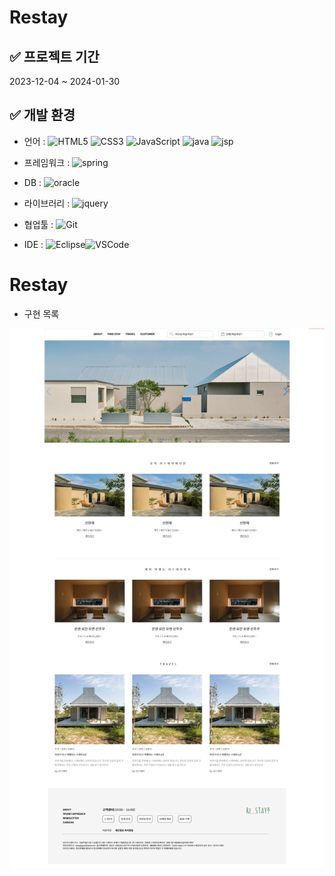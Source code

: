 # Restay

## ✅ 프로젝트 기간
2023-12-04 ~ 2024-01-30

## ✅ 개발 환경
* 언어 : ![HTML5](https://img.shields.io/badge/-HTML5-F05032?style=for-the-badge&logo=html5&labelColor=000000)
![CSS3](https://img.shields.io/badge/-CSS3-007ACC?style=for-the-badge&logo=css3&labelColor=000000&logoColor=007ACC)
![JavaScript](https://img.shields.io/badge/JavaScript-F7DF1E?style=for-the-badge&logo=javascript&labelColor=000000&color=F7DF1E)
![java]([https://img.shields.io/badge/java-78A083?style=for-the-badge&logo=java&labelColor=000000](https://img.shields.io/badge/Java-ED8B00?style=for-the-badge&logo=openjdk&logoColor=white))
![jsp](https://img.shields.io/badge/jsp-41644A?style=for-the-badge&logo=jsp&labelColor=000000)


* 프레임워크 : ![spring](https://img.shields.io/badge/spring-6DB33F?style=for-the-badge&logo=spring&labelColor=000000)


* DB : ![oracle](https://img.shields.io/badge/Oracle-F80000?style=for-the-badge&logo=oracle&logoColor=black)


* 라이브러리 : ![jquery](https://img.shields.io/badge/jquery-0769AD?style=for-the-badge&logo=jquery&labelColor=000000&color=0769AD)


* 협업툴 : ![Git](https://img.shields.io/badge/-Git-F05032?style=for-the-badge&logo=git&labelColor=000000)


* IDE : ![Eclipse](https://img.shields.io/badge/-Eclipse-2C2255?style=for-the-badge&logo=Eclipse&labelColor=000000)![VSCode](https://img.shields.io/badge/-VSCode-2C2255?style=for-the-badge&logo=visualstudio&labelColor=000000)

# Restay

* 구현 목록

![Re:Stay](https://github.com/ywlee202303/myProject/blob/main/Restay/src/main/webapp/resources/img/RestayMainPage.png)
